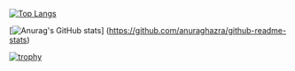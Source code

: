 [![Top Langs](https://github-readme-stats.vercel.app/api/top-langs/?username=omochi1224
)](https://github.com/anuraghazra/github-readme-stats)

[![Anurag's GitHub stats](https://github-readme-stats.vercel.app/api?username=omochi1224)]
(https://github.com/anuraghazra/github-readme-stats)

[![trophy](https://github-profile-trophy.vercel.app/?username=omochi1224)](https://github.com/ryo-ma/github-profile-trophy)

